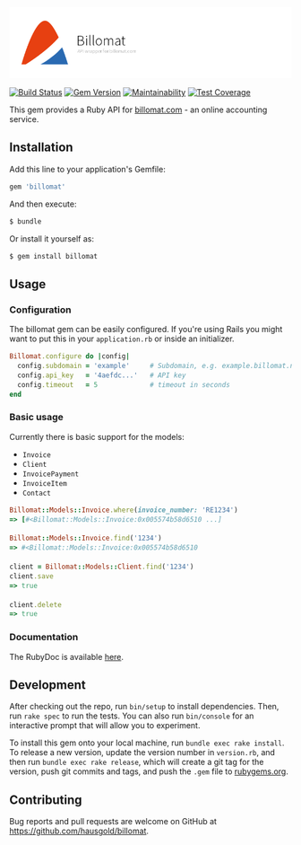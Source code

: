![Billomat](doc/assets/project.png)

[![Build Status](https://travis-ci.org/hausgold/billomat.svg?branch=master)](https://travis-ci.org/hausgold/billomat)
[![Gem Version](https://badge.fury.io/rb/billomat.svg)](https://badge.fury.io/rb/billomat)
[![Maintainability](https://api.codeclimate.com/v1/badges/49baf848f42a2e5b95db/maintainability)](https://codeclimate.com/github/hausgold/billomat/maintainability)
[![Test Coverage](https://api.codeclimate.com/v1/badges/49baf848f42a2e5b95db/test_coverage)](https://codeclimate.com/github/hausgold/billomat/test_coverage)

This gem provides a Ruby API for [billomat.com](https://billomat.com) - an online accounting service.

## Installation

Add this line to your application's Gemfile:

```ruby
gem 'billomat'
```

And then execute:

```bash
$ bundle
```

Or install it yourself as:

```bash
$ gem install billomat
```

## Usage

### Configuration

The billomat gem can be easily configured.
If you're using Rails you might want to put this in your `application.rb`
or inside an initializer.

```ruby
Billomat.configure do |config|
  config.subdomain = 'example'     # Subdomain, e.g. example.billomat.net
  config.api_key   = '4aefdc...'   # API key
  config.timeout   = 5             # timeout in seconds
end
```

### Basic usage

Currently there is basic support for the models:
* `Invoice`
* `Client`
* `InvoicePayment`
* `InvoiceItem`
* `Contact`

```ruby
Billomat::Models::Invoice.where(invoice_number: 'RE1234')
=> [#<Billomat::Models::Invoice:0x005574b58d6510 ...]

Billomat::Models::Invoice.find('1234')
=> #<Billomat::Models::Invoice:0x005574b58d6510

client = Billomat::Models::Client.find('1234')
client.save
=> true

client.delete
=> true
```

### Documentation

The RubyDoc is available [here](http://www.rubydoc.info/gems/billomat).


## Development

After checking out the repo, run `bin/setup` to install dependencies. Then, run `rake spec` to run the tests. You can also run `bin/console` for an interactive prompt that will allow you to experiment.

To install this gem onto your local machine, run `bundle exec rake install`. To release a new version, update the version number in `version.rb`, and then run `bundle exec rake release`, which will create a git tag for the version, push git commits and tags, and push the `.gem` file to [rubygems.org](https://rubygems.org).

## Contributing

Bug reports and pull requests are welcome on GitHub at https://github.com/hausgold/billomat.
